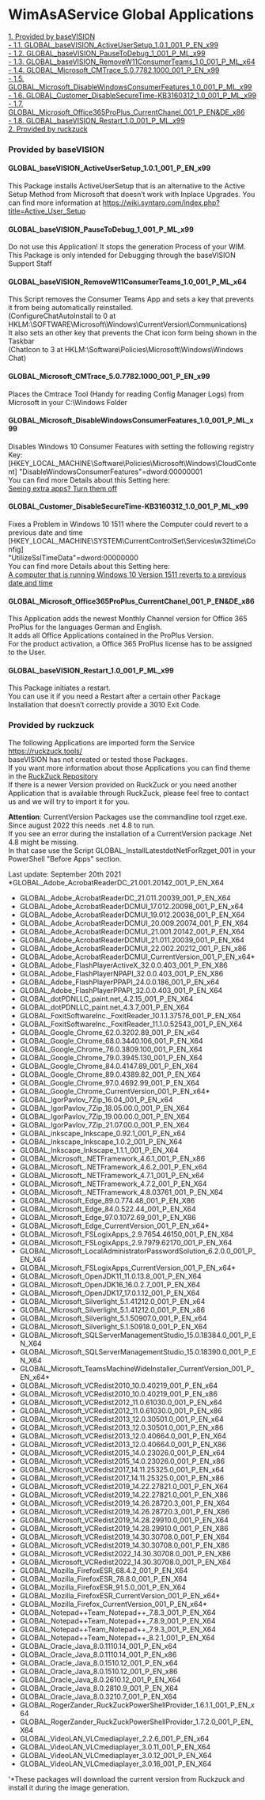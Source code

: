 # WimAsAService Global Applications

[1. Provided by baseVISION](https://github.com/baseVISION/baseVISION.SyntaroWiki/blob/main/WimAsAService/WimAsAService_Global_Applications.md#provided-by-basevision)  
[- 1.1. GLOBAL_baseVISION_ActiveUserSetup_1.0.1_001_P_EN_x99](https://github.com/baseVISION/baseVISION.SyntaroWiki/blob/main/WimAsAService/WimAsAService_Global_Applications.md#global_basevision_activeusersetup_101_001_p_en_x99)  
[- 1.2. GLOBAL_baseVISION_PauseToDebug_1_001_P_ML_x99](https://github.com/baseVISION/baseVISION.SyntaroWiki/blob/main/WimAsAService/WimAsAService_Global_Applications.md#global_basevision_pausetodebug_1_001_p_ml_x99)  
[- 1.3. GLOBAL_baseVISION_RemoveW11ConsumerTeams_1.0_001_P_ML_x64](https://github.com/baseVISION/baseVISION.SyntaroWiki/blob/main/WimAsAService/WimAsAService_Global_Applications.md#global_basevision_removew11consumerteams_10_001_p_ml_x64)  
[- 1.4. GLOBAL_Microsoft_CMTrace_5.0.7782.1000_001_P_EN_x99](https://github.com/baseVISION/baseVISION.SyntaroWiki/blob/main/WimAsAService/WimAsAService_Global_Applications.md#global_microsoft_cmtrace_5077821000_001_p_en_x99)  
[- 1.5. GLOBAL_Microsoft_DisableWindowsConsumerFeatures_1.0_001_P_ML_x99](https://github.com/baseVISION/baseVISION.SyntaroWiki/blob/main/WimAsAService/WimAsAService_Global_Applications.md#global_microsoft_disablewindowsconsumerfeatures_10_001_p_ml_x99)  
[- 1.6. GLOBAL_Customer_DisableSecureTime-KB3160312_1.0_001_P_ML_x99](https://github.com/baseVISION/baseVISION.SyntaroWiki/blob/main/WimAsAService/WimAsAService_Global_Applications.md#global_customer_disablesecuretime-kb3160312_10_001_p_ml_x99)  
[- 1.7. GLOBAL_Microsoft_Office365ProPlus_CurrentChanel_001_P_EN&DE_x86](https://github.com/baseVISION/baseVISION.SyntaroWiki/blob/main/WimAsAService/WimAsAService_Global_Applications.md#global_microsoft_office365proplus_currentchanel_001_p_ende_x86)  
[- 1.8. GLOBAL_baseVISION_Restart_1.0_001_P_ML_x99](https://github.com/baseVISION/baseVISION.SyntaroWiki/blob/main/WimAsAService/WimAsAService_Global_Applications.md#global_basevision_restart_10_001_p_ml_x99)  
[2. Provided by ruckzuck](https://github.com/baseVISION/baseVISION.SyntaroWiki/blob/main/WimAsAService/WimAsAService_Global_Applications.md#provided-by-ruckzuck)  
 

### Provided by baseVISION


#### GLOBAL_baseVISION_ActiveUserSetup_1.0.1_001_P_EN_x99
This Package installs ActiveUserSetup that is an alternative to the Active
Setup Method from Microsoft that doesn’t work with Inplace Upgrades.
You can find more information at
<https://wiki.syntaro.com/index.php?title=Active_User_Setup>

#### GLOBAL_baseVISION_PauseToDebug_1_001_P_ML_x99

Do not use this Application! It stops the generation Process of your
WIM.  
This Package is only intended for Debugging through the baseVISION
Support Staff

#### GLOBAL_baseVISION_RemoveW11ConsumerTeams_1.0_001_P_ML_x64

This Script removes the Consumer Teams App and sets a key that prevents
it from being automatically reinstalled.  
(ConfigureChatAutoInstall to 0 at
HKLM:\SOFTWARE\Microsoft\Windows\CurrentVersion\Communications)  
It also sets an other key that prevents the Chat icon form being shown
in the Taskbar  
(ChatIcon to 3 at HKLM:\Software\Policies\Microsoft\Windows\Windows
Chat)

#### GLOBAL_Microsoft_CMTrace_5.0.7782.1000_001_P_EN_x99  
Places the Cmtrace Tool (Handy for reading Config Manager Logs) from Microsoft in
your C:\Windows Folder

#### GLOBAL_Microsoft_DisableWindowsConsumerFeatures_1.0_001_P_ML_x99

Disables Windows 10 Consumer Features with setting the following
registry Key:  
\[HKEY_LOCAL_MACHINE\Software\Policies\Microsoft\Windows\CloudContent\]
"DisableWindowsConsumerFeatures"=dword:00000001  
You can find more Details about this Setting here:  
[Seeing extra apps? Turn them
off](https://blogs.technet.microsoft.com/mniehaus/2015/11/23/seeing-extra-apps-turn-them-off/)

#### GLOBAL_Customer_DisableSecureTime-KB3160312_1.0_001_P_ML_x99

Fixes a Problem in Windows 10 1511 where the Computer could revert to a
previous date and time  
\[HKEY_LOCAL_MACHINE\SYSTEM\CurrentControlSet\Services\w32time\Config\]  
"UtilizeSslTimeData"=dword:00000000  
You can find more Details about this Setting here:  
[A computer that is running Windows 10 Version 1511 reverts to a
previous date and
time](https://support.microsoft.com/en-us/help/3160312/a-computer-that-is-running-windows-10-version-1511-reverts-to-a-previous-date-and-time)

#### GLOBAL_Microsoft_Office365ProPlus_CurrentChanel_001_P_EN&DE_x86

This Application adds the newest Monthly Channel version for Office 365
ProPlus for the languages German and English.  
It adds all Office Applications contained in the ProPlus Version.  
For the product activation, a Office 365 ProPlus license has to be
assigned to the User.  

#### GLOBAL_baseVISION_Restart_1.0_001_P_ML_x99  
This Package initiates a restart.  
You can use it if you need a Restart after a certain other Package
Installation that doesn’t correctly provide a 3010 Exit Code.

### Provided by ruckzuck

The following Applications are imported form the Service
<https://ruckzuck.tools/>  
baseVISION has not created or tested those Packages.  
If you want more information about those Applications you can find theme
in the [RuckZuck Repository](https://ruckzuck.tools/Repository.aspx)  
If there is a newer Version provided on RuckZuck or you need another
Application that is available through RuckZuck,
please feel free to contact us and we will try to import it for you.

**Attention**:
CurrentVersion Packages use the commandline tool rzget.exe. Since august
2022 this needs .net 4.8 to run.  
If you see an error during the installation of a CurrentVersion package
.Net 4.8 might be missing.  
In that case use the Script GLOBAL_InstallLatestdotNetForRzget_001 in
your PowerShell "Before Apps" section.

Last update: September 20th 2021
\*GLOBAL_Adobe_AcrobatReaderDC_21.001.20142_001_P_EN_X64

-   GLOBAL_Adobe_AcrobatReaderDC_21.011.20039_001_P_EN_X64
-   GLOBAL_Adobe_AcrobatReaderDCMUI_17.012.20098_001_P_EN_x64
-   GLOBAL_Adobe_AcrobatReaderDCMUI_19.012.20036_001_P_EN_X64
-   GLOBAL_Adobe_AcrobatReaderDCMUI_20.009.20074_001_P_EN_X64
-   GLOBAL_Adobe_AcrobatReaderDCMUI_21.001.20142_001_P_EN_X64
-   GLOBAL_Adobe_AcrobatReaderDCMUI_21.011.20039_001_P_EN_X64
-   GLOBAL_Adobe_AcrobatReaderDCMUI_22.002.20212_001_P_EN_x86
-   GLOBAL_Adobe_AcrobatReaderDCMUI_CurrentVersion_001_P_EN_x64\*
-   GLOBAL_Adobe_FlashPlayerActiveX_32.0.0.403_001_P_EN_X86
-   GLOBAL_Adobe_FlashPlayerNPAPI_32.0.0.403_001_P_EN_X86
-   GLOBAL_Adobe_FlashPlayerPPAPI_24.0.0.186_001_P_EN_x64
-   GLOBAL_Adobe_FlashPlayerPPAPI_32.0.0.403_001_P_EN_X64
-   GLOBAL_dotPDNLLC_paint.net_4.2.15_001_P_EN_X64
-   GLOBAL_dotPDNLLC_paint.net_4.3.7_001_P_EN_X64
-   GLOBAL_FoxitSoftwareInc._FoxitReader_10.1.1.37576_001_P_EN_X64
-   GLOBAL_FoxitSoftwareInc._FoxitReader_11.1.0.52543_001_P_EN_X64
-   GLOBAL_Google_Chrome_62.0.3202.89_001_P_EN_x64
-   GLOBAL_Google_Chrome_68.0.3440.106_001_P_EN_X64
-   GLOBAL_Google_Chrome_76.0.3809.100_001_P_EN_X64
-   GLOBAL_Google_Chrome_79.0.3945.130_001_P_EN_X64
-   GLOBAL_Google_Chrome_84.0.4147.89_001_P_EN_X64
-   GLOBAL_Google_Chrome_89.0.4389.82_001_P_EN_X64
-   GLOBAL_Google_Chrome_97.0.4692.99_001_P_EN_X64
-   GLOBAL_Google_Chrome_CurrentVersion_001_P_EN_x64\*
-   GLOBAL_IgorPavlov_7Zip_16.04_001_P_EN_x64
-   GLOBAL_IgorPavlov_7Zip_18.05.00.0_001_P_EN_X64
-   GLOBAL_IgorPavlov_7Zip_19.00.00.0_001_P_EN_X64
-   GLOBAL_IgorPavlov_7Zip_21.07.00.0_001_P_EN_X64
-   GLOBAL_inkscape_Inkscape_0.92.1_001_P_EN_x64
-   GLOBAL_Inkscape_Inkscape_1.0.2_001_P_EN_X64
-   GLOBAL_Inkscape_Inkscape_1.1.1_001_P_EN_X64
-   GLOBAL_Microsoft_.NETFramework_4.6.1_001_P_EN_x86
-   GLOBAL_Microsoft_.NETFramework_4.6.2_001_P_EN_x64
-   GLOBAL_Microsoft_.NETFramework_4.7.1_001_P_EN_x64
-   GLOBAL_Microsoft_.NETFramework_4.7.2_001_P_EN_X64
-   GLOBAL_Microsoft_.NETFramework_4.8.03761_001_P_EN_X64
-   GLOBAL_Microsoft_Edge_89.0.774.48_001_P_EN_X86
-   GLOBAL_Microsoft_Edge_84.0.522.44_001_P_EN_X64
-   GLOBAL_Microsoft_Edge_97.0.1072.69_001_P_EN_X86
-   GLOBAL_Microsoft_Edge_CurrentVersion_001_P_EN_x64\*
-   GLOBAL_Microsoft_FSLogixApps_2.9.7654.46150_001_P_EN_X64
-   GLOBAL_Microsoft_FSLogixApps_2.9.7979.62170_001_P_EN_X64
-   GLOBAL_Microsoft_LocalAdministratorPasswordSolution_6.2.0.0_001_P_EN_X64
-   GLOBAL_Microsoft_FSLogixApps_CurrentVersion_001_P_EN_x64\*
-   GLOBAL_Microsoft_OpenJDK11_11.0.13.8_001_P_EN_X64
-   GLOBAL_Microsoft_OpenJDK16_16.0.2.7_001_P_EN_X64
-   GLOBAL_Microsoft_OpenJDK17_17.0.1.12_001_P_EN_X64
-   GLOBAL_Microsoft_Silverlight_5.1.41212.0_001_P_EN_x64
-   GLOBAL_Microsoft_Silverlight_5.1.41212.0_001_P_EN_x86
-   GLOBAL_Microsoft_Silverlight_5.1.50907.0_001_P_EN_x64
-   GLOBAL_Microsoft_Silverlight_5.1.50918.0_001_P_EN_X64
-   GLOBAL_Microsoft_SQLServerManagementStudio_15.0.18384.0_001_P_EN_X64
-   GLOBAL_Microsoft_SQLServerManagementStudio_15.0.18390.0_001_P_EN_X64
-   GLOBAL_Microsoft_TeamsMachineWideInstaller_CurrentVersion_001_P_EN_x64\*
-   GLOBAL_Microsoft_VCRedist2010_10.0.40219_001_P_EN_x64
-   GLOBAL_Microsoft_VCRedist2010_10.0.40219_001_P_EN_x86
-   GLOBAL_Microsoft_VCRedist2012_11.0.61030.0_001_P_EN_x64
-   GLOBAL_Microsoft_VCRedist2012_11.0.61030.0_001_P_EN_x86
-   GLOBAL_Microsoft_VCRedist2013_12.0.30501.0_001_P_EN_x64
-   GLOBAL_Microsoft_VCRedist2013_12.0.30501.0_001_P_EN_x86
-   GLOBAL_Microsoft_VCRedist2013_12.0.40664.0_001_P_EN_X64
-   GLOBAL_Microsoft_VCRedist2013_12.0.40664.0_001_P_EN_X86
-   GLOBAL_Microsoft_VCRedist2015_14.0.23026.0_001_P_EN_x64
-   GLOBAL_Microsoft_VCRedist2015_14.0.23026.0_001_P_EN_x86
-   GLOBAL_Microsoft_VCRedist2017_14.11.25325.0_001_P_EN_x64
-   GLOBAL_Microsoft_VCRedist2017_14.11.25325.0_001_P_EN_x86
-   GLOBAL_Microsoft_VCRedist2019_14.22.27821.0_001_P_EN_X64
-   GLOBAL_Microsoft_VCRedist2019_14.22.27821.0_001_P_EN_X86
-   GLOBAL_Microsoft_VCRedist2019_14.26.28720.3_001_P_EN_X64
-   GLOBAL_Microsoft_VCRedist2019_14.26.28720.3_001_P_EN_X86
-   GLOBAL_Microsoft_VCRedist2019_14.28.29910.0_001_P_EN_X64
-   GLOBAL_Microsoft_VCRedist2019_14.28.29910.0_001_P_EN_X86
-   GLOBAL_Microsoft_VCRedist2019_14.30.30708.0_001_P_EN_X64
-   GLOBAL_Microsoft_VCRedist2019_14.30.30708.0_001_P_EN_X86
-   GLOBAL_Microsoft_VCRedist2022_14.30.30708.0_001_P_EN_X86
-   GLOBAL_Microsoft_VCRedist2022_14.30.30708.0_001_P_EN_X64
-   GLOBAL_Mozilla_FirefoxESR_68.4.2_001_P_EN_X64
-   GLOBAL_Mozilla_FirefoxESR_78.8.0_001_P_EN_X64
-   GLOBAL_Mozilla_FirefoxESR_91.5.0_001_P_EN_X64
-   GLOBAL_Mozilla_FirefoxESR_CurrentVersion_001_P_EN_x64\*
-   GLOBAL_Mozilla_Firefox_CurrentVersion_001_P_EN_x64\*
-   GLOBAL_Notepad++Team_Notepad++_7.8.3_001_P_EN_X64
-   GLOBAL_Notepad++Team_Notepad++_7.8.9_001_P_EN_X64
-   GLOBAL_Notepad++Team_Notepad++_7.9.3_001_P_EN_X64
-   GLOBAL_Notepad++Team_Notepad++_8.2.1_001_P_EN_X64
-   GLOBAL_Oracle_Java_8.0.1110.14_001_P_EN_x64
-   GLOBAL_Oracle_Java_8.0.1110.14_001_P_EN_x86
-   GLOBAL_Oracle_Java_8.0.1510.12_001_P_EN_x64
-   GLOBAL_Oracle_Java_8.0.1510.12_001_P_EN_x86
-   GLOBAL_Oracle_Java_8.0.2610.12_001_P_EN_X64
-   GLOBAL_Oracle_Java_8.0.2810.9_001_P_EN_X64
-   GLOBAL_Oracle_Java_8.0.3210.7_001_P_EN_X64
-   GLOBAL_RogerZander_RuckZuckPowerShellProvider_1.6.1.1_001_P_EN_x64
-   GLOBAL_RogerZander_RuckZuckPowerShellProvider_1.7.2.0_001_P_EN_X64
-   GLOBAL_VideoLAN_VLCmediaplayer_2.2.6_001_P_EN_x64
-   GLOBAL_VideoLAN_VLCmediaplayer_3.0.11_001_P_EN_X64
-   GLOBAL_VideoLAN_VLCmediaplayer_3.0.12_001_P_EN_X64
-   GLOBAL_VideoLAN_VLCmediaplayer_3.0.16_001_P_EN_X64


'\*These packages will download the current version from Ruckzuck and
install it during the image generation.
